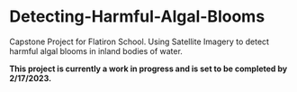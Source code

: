 # Detecting-Harmful-Algal-Blooms
Capstone Project for Flatiron School. Using Satellite Imagery to detect harmful algal blooms in inland bodies of water.

**This project is currently a work in progress and is set to be completed by 2/17/2023.**
